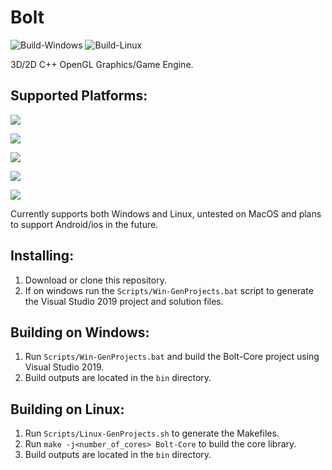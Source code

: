 # Bolt
![Build-Windows](https://github.com/Totomosic/Bolt/workflows/Build-Windows/badge.svg)
![Build-Linux](https://github.com/Totomosic/Bolt/workflows/Build-Linux/badge.svg)

3D/2D C++ OpenGL Graphics/Game Engine.

## Supported Platforms:
![](https://img.shields.io/badge/Windows-Supported-green.svg)

![](https://img.shields.io/badge/Linux-Supported-green.svg)

![](https://img.shields.io/badge/MacOS-Not%20Supported-red.svg)

![](https://img.shields.io/badge/Android-Not%20Supported-red.svg)

![](https://img.shields.io/badge/IOS-Not%20Supported-red.svg)

Currently supports both Windows and Linux, untested on MacOS and plans to support Android/ios in the future.

## Installing:
1. Download or clone this repository.
2. If on windows run the `Scripts/Win-GenProjects.bat` script to generate the Visual Studio 2019 project and solution files.

## Building on Windows:
1. Run `Scripts/Win-GenProjects.bat` and build the Bolt-Core project using Visual Studio 2019.
2. Build outputs are located in the `bin` directory.

## Building on Linux:
1. Run `Scripts/Linux-GenProjects.sh` to generate the Makefiles.
2. Run `make -j<number_of_cores> Bolt-Core` to build the core library.
3. Build outputs are located in the `bin` directory.
